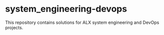 # system_engineering-devops
This repository contains solutions for ALX system engineering and DevOps projects.

